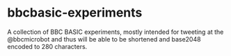 # bbcbasic-experiments
A collection of BBC BASIC experiments, mostly intended for tweeting at the @bbcmicrobot and thus will be able to be shortened and base2048 encoded to 280 characters.
